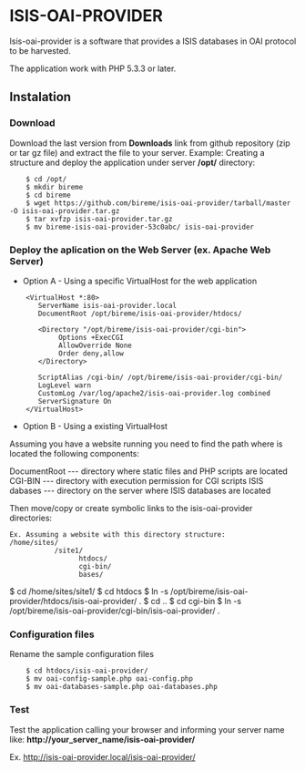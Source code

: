 ISIS-OAI-PROVIDER
=================

Isis-oai-provider is a software that provides a ISIS databases in OAI protocol to be harvested.

The application work with PHP 5.3.3 or later.


## Instalation

### Download

Download the last version from **Downloads** link from github repository (zip or tar gz file) and
extract the file to your server.
Example: Creating a structure and deploy the application under server **/opt/** directory:

```
    $ cd /opt/
    $ mkdir bireme
    $ cd bireme
    $ wget https://github.com/bireme/isis-oai-provider/tarball/master -O isis-oai-provider.tar.gz
    $ tar xvfzp isis-oai-provider.tar.gz
    $ mv bireme-isis-oai-provider-53c0abc/ isis-oai-provider
```

### Deploy the aplication on the Web Server (ex. Apache Web Server)

* Option A - Using a specific VirtualHost for the web application

```
    <VirtualHost *:80>
       ServerName isis-oai-provider.local
       DocumentRoot /opt/bireme/isis-oai-provider/htdocs/

       <Directory "/opt/bireme/isis-oai-provider/cgi-bin">
            Options +ExecCGI
            AllowOverride None
            Order deny,allow
       </Directory>

       ScriptAlias /cgi-bin/ /opt/bireme/isis-oai-provider/cgi-bin/
       LogLevel warn
       CustomLog /var/log/apache2/isis-oai-provider.log combined
       ServerSignature On
    </VirtualHost>
```

* Option B - Using a existing VirtualHost

Assuming you have a website running you need to find the path where is located the following components:

DocumentRoot  --- directory where static files and PHP scripts are located
CGI-BIN       --- directory with execution permission for CGI scripts
ISIS dabases  --- directory on the server where ISIS databases are located

Then move/copy or create symbolic links to the isis-oai-provider directories:

    Ex. Assuming a website with this directory structure:
    /home/sites/
               /site1/
                     htdocs/
                     cgi-bin/
                     bases/
   $ cd /home/sites/site1/
   $ cd htdocs
   $ ln -s /opt/bireme/isis-oai-provider/htdocs/isis-oai-provider/ .
   $ cd ..
   $ cd cgi-bin
   $ ln -s /opt/bireme/isis-oai-provider/cgi-bin/isis-oai-provider/ .


### Configuration files

Rename the sample configuration files

```
    $ cd htdocs/isis-oai-provider/
    $ mv oai-config-sample.php oai-config.php
    $ mv oai-databases-sample.php oai-databases.php

```
### Test

Test the application calling your browser and informing your server name like: **http://your_server_name/isis-oai-provider/**

  Ex. http://isis-oai-provider.local/isis-oai-provider/


